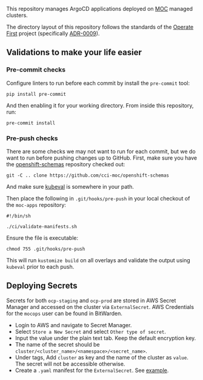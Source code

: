 This repository manages ArgoCD applications deployed on [MOC][] managed
clusters.

The directory layout of this repository follows the standards of the
[Operate First][] project (specifically [ADR-0009][]).

[moc]: https://massopen.cloud
[operate first]: https://www.operate-first.cloud/
[adr-0009]: https://github.com/operate-first/blueprint/blob/main/docs/adr/0009-cluster-resources.md

## Validations to make your life easier

### Pre-commit checks

Configure linters to run before each commit by install the
`pre-commit` tool:

```
pip install pre-commit
```

And then enabling it for your working directory. From inside this
repository, run:

```
pre-commit install
```


### Pre-push checks

There are some checks we may not want to run for each commit, but we
do want to run before pushing changes up to GitHub.  First, make sure
you have the [openshift-schemas][] repository checked out:

[openshift-schemas]: https://github.com/CCI-MOC/openshift-schemas

```
git -C .. clone https://github.com/cci-moc/openshift-schemas
```

And make sure [kubeval][] is somewhere in your path.

[kubeval]: https://github.com/instrumenta/kubeval

Then place the following in `.git/hooks/pre-push` in your local
checkout of the `moc-apps` repository:

```
#!/bin/sh

./ci/validate-manifests.sh
```

Ensure the file is executable:

```
chmod 755 .git/hooks/pre-push
```

This will run `kustomize build` on all overlays and validate the
output using `kubeval` prior to each push.

## Deploying Secrets

Secrets for both `ocp-staging` and `ocp-prod` are stored in AWS Secret Manager
and accessed on the cluster via `ExternalSecret`. AWS Credentials for the
`mocops` user can be found in BitWarden.

- Login to AWS and navigate to Secret Manager.
- Select `Store a New Secret` and select `Other type of secret`.
- Input the value under the plain text tab. Keep the default encryption key.
- The name of the secret should be `cluster/<cluster_name>/<namespace>/<secret_name>`.
- Under tags, Add `cluster` as key and the name of the cluster as `value`.
  The secret will not be accessible otherwise.
- Create a `.yaml` manifest for the `ExternalSecret`. See [example][].

[example]: https://github.com/CCI-MOC/moc-apps/blob/52400857a5c6cd70c491749116143ad8f3a85648/acct-mgt/overlays/ocp-staging/externalsecrets.yaml
